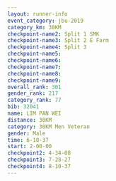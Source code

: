 ```yaml
---
layout: runner-info 
event_category: jbu-2019 
category_km: 30KM 
checkpoint-name2: Split 1 SMK 
checkpoint-name3: Split 2 E Farm 
checkpoint-name4: Split 3 
checkpoint-name5: 
checkpoint-name6: 
checkpoint-name7: 
checkpoint-name8: 
checkpoint-name9: 
overall_rank: 301
gender_rank: 217
category_rank: 77
bib: 32041
name: LIM PAN WEI
distance: 30KM
category: 30KM Men Veteran
gender: Male
time: 6-10-37
start: 2-00-00
checkpoint2: 4-34-08
checkpoint3: 7-28-27
checkpoint4: 8-10-37
---
```

